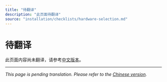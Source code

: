 ```yaml
---
title: "待翻译"
description: "此页面待翻译"
source: "installation/checklists/hardware-selection.md"
---
```


# 待翻译

此页面内容尚未翻译，请参考[中文版本](../../../zh/installation/checklists/hardware-selection.md)。

---

*This page is pending translation. Please refer to the [Chinese version](../../../zh/installation/checklists/hardware-selection.md).*
